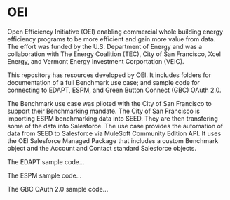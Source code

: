 # OEI
Open Efficiency Initiative (OEI) enabling commercial whole building energy efficiency programs to be more efficient and gain more value from data. The effort was funded by the U.S. Department of Energy and was a collaboration with The Energy Coalition (TEC), City of San Francisco, Xcel Energy, and Vermont Energy Investment Corportation (VEIC).

This repository has resources developed by OEI. It includes folders for documentation of a full Benchmark use case; and sample code for connecting to EDAPT, ESPM, and Green Button Connect (GBC) OAuth 2.0.   

The Benchmark use case was piloted with the City of San Francisco to support their Benchmarking mandate. The City of San Francisco is importing ESPM benchmarking data into SEED. They are then transfering some of the data into Salesforce. The use case provides the automation of data from SEED to Salesforce via MuleSoft Community Edition API. It uses the OEI Salesforce Managed Package that includes a custom Benchmark object and the Account and Contact standard Salesforce objects.  

The EDAPT sample code...

The ESPM sample code...

The GBC OAuth 2.0 sample code...
